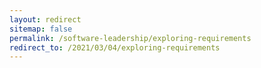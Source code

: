```yaml
---
layout: redirect
sitemap: false
permalink: /software-leadership/exploring-requirements
redirect_to: /2021/03/04/exploring-requirements
---
```

